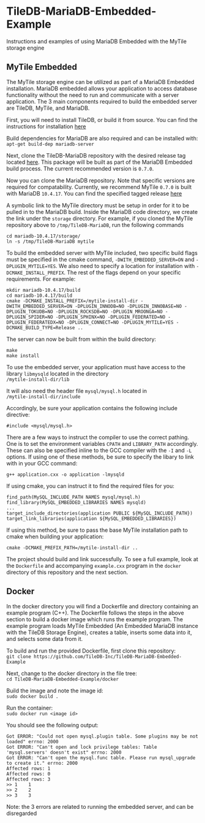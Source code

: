 # TileDB-MariaDB-Embedded-Example
Instructions and examples of using MariaDB Embedded with the MyTile storage engine  
  
## MyTile Embedded  
The MyTile storage engine can be utilized as part of a MariaDB Embedded installation. MariaDB embedded allows your application to access database functionality without the need to run and communicate with a server application. The 3 main components required to build the embedded server are TileDB, MyTile, and MariaDB.  

First, you will need to install TileDB, or build it from source. You can find the instructions for installation [here](https://docs.tiledb.com/main/solutions/tiledb-embedded/installation)  

Build dependencies for MariaDB are also required and can be installed with:  
`apt-get build-dep mariadb-server`  

Next, clone the TileDB-MariaDB repository with the desired release tag located [here](https://github.com/TileDB-Inc/TileDB-MariaDB/releases/tag/0.7.0). This package will be built as part of the MariaDB Embedded build process. The current recommended version is `0.7.0`.   

Now you can clone the MariaDB repository. Note that specific versions are required for compatability. Currently, we recommend MyTile `0.7.0` is built with MariaDB `10.4.17`. You can find the specified tagged release [here](https://github.com/MariaDB/server/tree/mariadb-10.4.17)  

A symbolic link to the MyTile directory must be setup in order for it to be pulled in to the MariaDB build. Inside the MariaDB code directory, we create the link under the `storage` directory. For example, if you cloned the MyTile repository above to `/tmp/TileDB-MariaDB`, run the following commands  
```
cd mariadb-10.4.17/storage/
ln -s /tmp/TileDB-MariaDB mytile
```  

To build the embedded server with MyTile included, two specific build flags must be specified in the cmake command, `-DWITH_EMBEDDED_SERVER=ON` and `-DPLUGIN_MYTILE=YES`. We also need to specify a location for installation with `-DCMAKE_INSTALL_PREFIX`. The rest of the flags depend on your specific requirements. For example:  
```
mkdir mariadb-10.4.17/build
cd mariadb-10.4.17/build
cmake -DCMAKE_INSTALL_PREFIX=/mytile-install-dir -DWITH_EMBEDDED_SERVER=ON -DPLUGIN_INNODB=NO -DPLUGIN_INNOBASE=NO -DPLUGIN_TOKUDB=NO -DPLUGIN_ROCKSDB=NO -DPLUGIN_MROONGA=NO -DPLUGIN_SPIDER=NO -DPLUGIN_SPHINX=NO -DPLUGIN_FEDERATED=NO -DPLUGIN_FEDERATEDX=NO -DPLUGIN_CONNECT=NO -DPLUGIN_MYTILE=YES -DCMAKE_BUILD_TYPE=Release ..
```  

The server can now be built from within the build directory:  
```
make
make install
```  

To use the embedded server, your application must have access to the library `libmysqld` located in the directory  
`/mytile-install-dir/lib`  

It will also need the header file `mysql/mysql.h` located in  
`/mytile-install-dir/include`  

Accordingly, be sure your application contains the following include directive:  
```
#include <mysql/mysql.h>
```  

There are a few ways to instruct the compiler to use the correct pathing. One is to set the environment variables `CPATH` and `LIBRARY_PATH` accordingly. These can also be specified inline to the GCC compiler with the `-I` and `-L` options. If using one of these methods, be sure to specify the libary to link with in your GCC command:   
```
g++ application.cxx -o application -lmysqld
```  

If using cmake, you can instruct it to find the required files for you:  
```
find_path(MySQL_INCLUDE_PATH NAMES mysql/mysql.h)
find_library(MySQL_EMBEDDED_LIBRARIES NAMES mysqld)
...
target_include_directories(application PUBLIC ${MySQL_INCLUDE_PATH})
target_link_libraries(application ${MySQL_EMBEDDED_LIBRARIES})
```  

If using this method, be sure to pass the base MyTile installation path to cmake when building your application:  
```
cmake -DCMAKE_PREFIX_PATH=/mytile-install-dir ..
```  

The project should build and link successfully. To see a full example, look at the `Dockerfile` and accompanying `example.cxx` program in the `docker` directory of this repository and the next section.  
  
## Docker
In the docker directory you will find a Dockerfile and directory containing an example program (C++). The Dockerfile follows the steps in the above section to build a docker image which runs the example program. The example program loads MyTile Embedded (An Embedded MariaDB instance with the TileDB Storage Engine), creates a table, inserts some data into it, and selects some data from it.  

To build and run the provided Dockerfile, first clone this repository:  
`git clone https://github.com/TileDB-Inc/TileDB-MariaDB-Embedded-Example`  
  
Next, change to the docker directory in the file tree:  
`cd TileDB-MariaDB-Embedded-Example/docker`  
  
Build the image and note the image id:  
`sudo docker build .`  
  
Run the container:  
`sudo docker run <image id>`  
  
You should see the following output:  
```
Got ERROR: "Could not open mysql.plugin table. Some plugins may be not loaded" errno: 2000
Got ERROR: "Can't open and lock privilege tables: Table 'mysql.servers' doesn't exist" errno: 2000
Got ERROR: "Can't open the mysql.func table. Please run mysql_upgrade to create it." errno: 2000
Affected rows: 1
Affected rows: 0
Affected rows: 3
>> 1	1	
>> 2	2	
>> 3	3
```  
  
Note: the 3 errors are related to running the embedded server, and can be disregarded  
  
